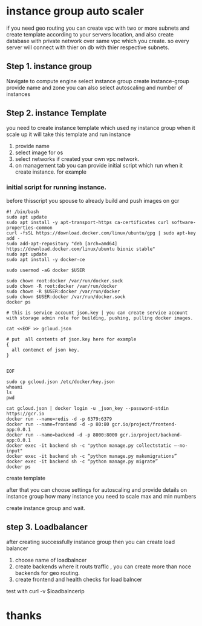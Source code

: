 # instance group auto scaler
if you need geo routing you can create vpc with two or more subnets and create template according to your servers location, and also create
database with private network over same vpc which you create. so every server will connect with thier on db with thier respective subnets.
## Step 1. instance group
Navigate to compute engine select instance group create instance-group provide name and zone you can also select autoscaling and number of instances

## Step 2. instance Template
you need to create instance template which used ny instance group when it scale up it will take this template and run instance 
1. provide name
2. select image for os
3. select networks if created your own vpc network.
4. on management tab you can provide initial script which run when it create instance. for example

### initial script for running instance.
before thisscript you spouse  to already  build and push images on gcr

```
#! /bin/bash
sudo apt update
sudo apt install -y apt-transport-https ca-certificates curl software-properties-common
curl -fsSL https://download.docker.com/linux/ubuntu/gpg | sudo apt-key add -
sudo add-apt-repository "deb [arch=amd64] https://download.docker.com/linux/ubuntu bionic stable"
sudo apt update
sudo apt install -y docker-ce

sudo usermod -aG docker $USER

sudo chown root:docker /var/run/docker.sock
sudo chown -R root:docker /var/run/docker
sudo chown -R $USER:docker /var/run/docker
sudo chown $USER:docker /var/run/docker.sock
docker ps

# this is service account json.key | you can create service account with storage admin role for building, pushing, pulling docker images.

cat <<EOF >> gcloud.json

# put  all contents of json.key here for example 
{
  all contenct of json key.
}


EOF

sudo cp gcloud.json /etc/docker/key.json
whoami
ls
pwd

cat gcloud.json | docker login -u _json_key --password-stdin https://gcr.io
docker run --name=redis -d -p 6379:6379
docker run --name=frontend -d -p 80:80 gcr.io/project/frontend-app:0.0.1
docker run --name=backend -d -p 8000:8000 gcr.io/project/backend-app:0.0.1
docker exec -it backend sh -c "python manage.py collectstatic –-no-input"
docker exec -it backend sh -c “python manage.py makemigrations”
docker exec -it backend sh -c “python manage.py migrate”
docker ps

```

create template

after that you can choose settings for autoscaling and provide details on instance group how many instance you need to scale max and min numbers

create instance group and wait.

## step 3. Loadbalancer

after creating successfully instance group then you can create load balancer 
1. choose name of loadbalncer
2. create backends where it routs traffic , you can create more than noce backends for geo routing. 
3. create frontend and health checks for load balncer 

test with curl -v $loadbalncerip 

# thanks 